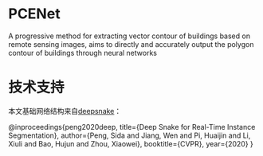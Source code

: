 # PCENet
A progressive  method for extracting vector contour of buildings based on remote sensing images, aims to directly and accurately output the polygon contour of buildings through neural networks



# 技术支持
本文基础网络结构来自[deepsnake](https://github.com/zju3dv/snake)：

@inproceedings{peng2020deep,
  title={Deep Snake for Real-Time Instance Segmentation},
  author={Peng, Sida and Jiang, Wen and Pi, Huaijin and Li, Xiuli and Bao, Hujun and Zhou, Xiaowei},
  booktitle={CVPR},
  year={2020}
}